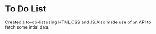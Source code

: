 # To Do List
Created a to-do-list using HTML,CSS and JS.Also made use of an API to fetch some intial data.
